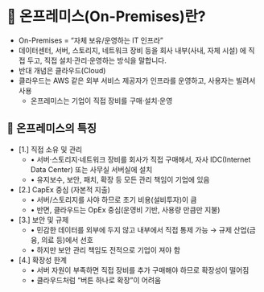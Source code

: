 # 📌 온프레미스(On-Premises)란?

- On-Premises = “자체 보유/운영하는 IT 인프라”
- 데이터센터, 서버, 스토리지, 네트워크 장비 등을 회사 내부(사내, 자체 시설) 에 직접 두고,
  직접 설치·관리·운영하는 방식을 말합니다.
- 반대 개념은 클라우드(Cloud)
- 클라우드는 AWS 같은 외부 서비스 제공자가 인프라를 운영하고, 사용자는 빌려서 사용
  - 온프레미스는 기업이 직접 장비를 구매·설치·운영

## 📌 온프레미스의 특징

- [1.] 직접 소유 및 관리
  - • 서버·스토리지·네트워크 장비를 회사가 직접 구매해서, 자사 IDC(Internet Data Center) 또는
    사무실 서버실에 설치
  - • 유지보수, 보안, 패치, 확장 등 모든 관리 책임이 기업에 있음
- [2.] CapEx 중심 (자본적 지출)
  - • 서버/스토리지를 사야 하므로 초기 비용(설비투자)이 큼
  - • 반면, 클라우드는 OpEx 중심(운영비 기반, 사용량 만큼만 지불)
- [3.] 보안 및 규제
  - • 민감한 데이터를 외부에 두지 않고 내부에서 직접 통제 가능 → 규제 산업(금융, 의료 등)에서 선호
  - • 하지만 보안 관리 책임도 전적으로 기업이 져야 함
- [4.] 확장성 한계
  - • 서버 자원이 부족하면 직접 장비를 추가 구매해야 하므로 확장성이 떨어짐
  - • 클라우드처럼 “버튼 하나로 확장”이 어려움
